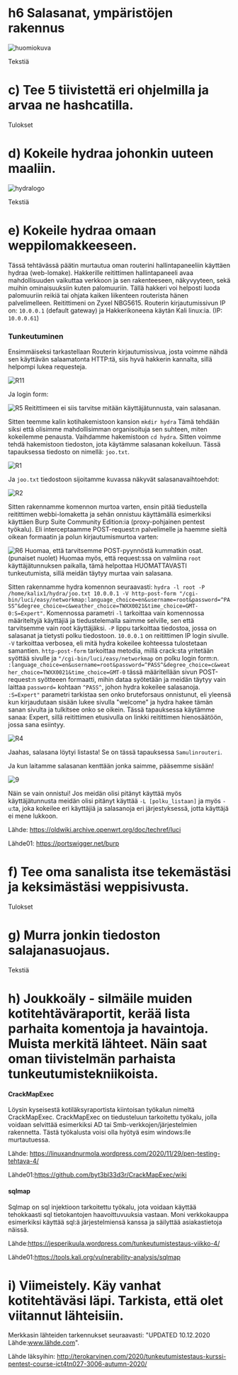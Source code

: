 # h6 Salasanat, ympäristöjen rakennus #

![huomiokuva](https://www.trustnodes.com/wp-content/uploads/2017/11/hack.jpg)

Tekstiä
# c) Tee 5 tiivistettä eri ohjelmilla ja arvaa ne hashcatilla. #

Tulokset

# d) Kokeile hydraa johonkin uuteen maaliin. #
![hydralogo](https://cdn.cyberpunk.rs/wp-content/uploads/2018/07/hydrathc.jpg)

Tekstiä

# e) Kokeile hydraa omaan weppilomakkeeseen. #

Tässä tehtävässä päätin murtautua oman routerini hallintapaneeliin käyttäen hydraa (web-lomake). Hakkerille reitittimen hallintapaneeli avaa mahdollisuuden vaikuttaa verkkoon ja sen rakenteeseen, näkyvyyteen, sekä muihin ominaisuuksiin kuten palomuuriin. Tällä hakkeri voi helposti luoda palomuuriin reikiä tai ohjata kaiken liikenteen routerista hänen palvelimelleen. Reitittimeni on Zyxel NBG5615. Routerin kirjautumissivun IP on: ```10.0.0.1``` (default gateway) ja Hakkerikoneena käytän Kali linux:ia. (IP: ```10.0.0.61```)

### Tunkeutuminen ###

Ensimmäiseksi tarkastellaan Routerin kirjautumissivua, josta voimme nähdä sen käyttävän salaamatonta HTTP:tä, siis hyvä hakkerin kannalta, sillä helpompi lukea requesteja.

![R11](https://github.com/samuli-salonen/-Tunkeutumistestaus-ict4tn027-3006-ti-2020s/blob/main/h6/R11.png)

Ja login form:

![R5](https://github.com/samuli-salonen/-Tunkeutumistestaus-ict4tn027-3006-ti-2020s/blob/main/h6/R5.png)
Reitittimeen ei siis tarvitse mitään käyttäjätunnusta, vain salasanan.


Sitten teemme kalin kotihakemistoon kansion ```mkdir hydra``` Tämä tehdään siksi että olisimme mahdollisimman organisoituja sen suhteen, miten kokeilemme penausta. Vaihdamme hakemistoon ```cd hydra```. Sitten voimme tehdä hakemistoon tiedoston, jota käytämme salasanan kokeiluun. Tässä tapauksessa tiedosto on nimellä: ```joo.txt```.

![R1](https://github.com/samuli-salonen/-Tunkeutumistestaus-ict4tn027-3006-ti-2020s/blob/main/h6/R1.png)

Ja ```joo.txt``` tiedostoon sijoitamme kuvassa näkyvät salasanavaihtoehdot:

![R2](https://github.com/samuli-salonen/-Tunkeutumistestaus-ict4tn027-3006-ti-2020s/blob/main/h6/R2.png)

Sitten rakennamme komennon murtoa varten, ensin pitää tiedustella reitittimen webbi-lomaketta ja sehän onnistuu käyttämällä esimerkiksi käyttäen Burp Suite Community Edition:ia (proxy-pohjainen pentest työkalu). Eli interceptaamme POST-request:n palvelimelle ja haemme sieltä oikean formaatin ja polun kirjautumismurtoa varten:

![R6](https://github.com/samuli-salonen/-Tunkeutumistestaus-ict4tn027-3006-ti-2020s/blob/main/h6/R6.png)
Huomaa, että tarvitsemme POST-pyynnöstä kummatkin osat. (punaiset nuolet) Huomaa myös, että request:ssa on valmiina ```root``` käyttäjätunnuksen paikalla, tämä helpottaa HUOMATTAVASTI tunkeutumista, sillä meidän täytyy murtaa vain salasana.

Sitten rakennamme hydra komennon seuraavasti: ```hydra -l root -P /home/kalix1/hydra/joo.txt 10.0.0.1 -V http-post-form "/cgi-bin/luci/easy/networkmap:language_choice=en&username=root&password=^PASS^&degree_choice=c&weather_choice=TWXX0021&time_choice=GMT-0:S=Expert"```. Komennossa parametri ```-l``` tarkoittaa vain komennossa määriteltyjä käyttäjiä ja tiedustelemalla saimme selville, sen että tarvitsemme vain root käyttäjäksi. ```-P``` lippu tarkoittaa tiedostoa, jossa on salasanat ja tietysti polku tiedostoon. ```10.0.0.1``` on reitittimen IP login sivulle. ```-V``` tarkoittaa verbosea, eli mitä hydra kokeilee kohteessa tulostetaan samantien. ```http-post-form``` tarkoittaa metodia, millä crack:sta yritetään syöttää sivulle ja ```"/cgi-bin/luci/easy/networkmap``` on polku login form:n. ```:language_choice=en&username=root&password=^PASS^&degree_choice=c&weather_choice=TWXX0021&time_choice=GMT-0``` tässä määritellään sivun POST-request:n syötteeen formaatti, mihin dataa syötetään ja meidän täytyy vain laittaa ```password=``` kohtaan ```^PASS^```, johon hydra kokeilee salasanoja. ```:S=Expert"``` parametri tarkistaa sen onko bruteforsaus onnistunut, eli yleensä kun kirjaudutaan sisään lukee sivulla "welcome" ja hydra hakee tämän sanan sivulta ja tulkitsee onko se oikein. Tässä tapauksessa käytämme sanaa: Expert, sillä reitittimen etusivulla on linkki reitittimen hienosäätöön, jossa sana esiintyy.

![R4](https://github.com/samuli-salonen/-Tunkeutumistestaus-ict4tn027-3006-ti-2020s/blob/main/h6/R4.png)

Jaahas, salasana löytyi listasta! Se on tässä tapauksessa ```Samulinrouteri```.


Ja kun laitamme salasanan kenttään jonka saimme, pääsemme sisään!

![9](https://github.com/samuli-salonen/-Tunkeutumistestaus-ict4tn027-3006-ti-2020s/blob/main/h6/R9.png)

Näin se vain onnistui! Jos meidän olisi pitänyt käyttää myös käyttäjätunnusta meidän olisi pitänyt käyttää ```-L [polku_listaan]``` ja myös ```-u```:ta, joka kokeilee eri käyttäjiä ja salasanoja eri järjestyksessä, jotta käyttäjä ei mene lukkoon.




Lähde: https://oldwiki.archive.openwrt.org/doc/techref/luci

Lähde01: https://portswigger.net/burp

# f) Tee oma sanalista itse tekemästäsi ja keksimästäsi weppisivusta. #

Tulokset

# g) Murra jonkin tiedoston salajanasuojaus. #

Tekstiä

# h) Joukkoäly - silmäile muiden kotitehtäväraportit, kerää lista parhaita komentoja ja havaintoja. Muista merkitä lähteet. Näin saat oman tiivistelmän parhaista tunkeutumistekniikoista. #

#### CrackMapExec ####

Löysin kyseisestä kotiläksyraportista kiintoisan työkalun nimeltä CrackMapExec.
CrackMapExec on tiedusteluun tarkoitettu työkalu, jolla voidaan selvittää esimerkiksi AD tai Smb-verkkojen/järjestelmien rakennetta. Tästä työkalusta voisi olla hyötyä esim windows:lle murtautuessa.

Lähde: https://linuxandnurmola.wordpress.com/2020/11/29/pen-testing-tehtava-4/

Lähde01:https://github.com/byt3bl33d3r/CrackMapExec/wiki

#### sqlmap ####

Sqlmap on sql injektioon tarkoitettu työkalu, jota voidaan käyttää tehokkaasti sql tietokantojen haavoittuvuuksia vastaan. Moni verkkokauppa esimerkiksi käyttää sql:ä järjestelmiensä kanssa ja säilyttää asiakastietoja näissä.

Lähde:https://jesperikuula.wordpress.com/tunkeutumistestaus-viikko-4/

Lähde01:https://tools.kali.org/vulnerability-analysis/sqlmap

# i) Viimeistely. Käy vanhat kotitehtäväsi läpi. Tarkista, että olet viitannut lähteisiin. #

Merkkasin lähteiden tarkennukset seuraavasti: "UPDATED 10.12.2020 Lähde:www.lähde.com".



Lähde läksyihin: http://terokarvinen.com/2020/tunkeutumistestaus-kurssi-pentest-course-ict4tn027-3006-autumn-2020/
